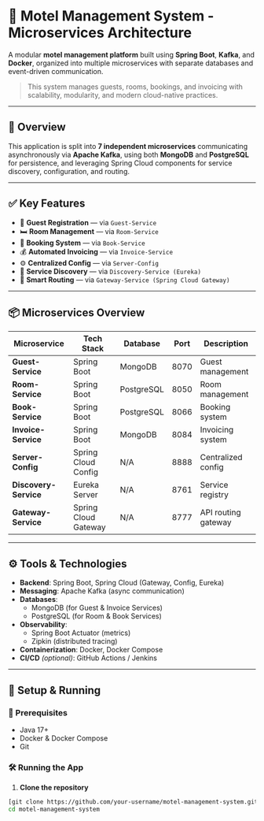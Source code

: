 # 🏨 Motel Management System - Microservices Architecture

A modular **motel management platform** built using **Spring Boot**, **Kafka**, and **Docker**, organized into multiple microservices with separate databases and event-driven communication.

> This system manages guests, rooms, bookings, and invoicing with scalability, modularity, and modern cloud-native practices.

---

## 📌 Overview

This application is split into **7 independent microservices** communicating asynchronously via **Apache Kafka**, using both **MongoDB** and **PostgreSQL** for persistence, and leveraging Spring Cloud components for service discovery, configuration, and routing.

---

## ✅ Key Features

- 🧑 **Guest Registration** — via `Guest-Service`
- 🛏️ **Room Management** — via `Room-Service`
- 📅 **Booking System** — via `Book-Service`
- 💰 **Automated Invoicing** — via `Invoice-Service`
- ⚙️ **Centralized Config** — via `Server-Config`
- 📡 **Service Discovery** — via `Discovery-Service (Eureka)`
- 🚪 **Smart Routing** — via `Gateway-Service (Spring Cloud Gateway)`

---

## 📦 Microservices Overview

| Microservice      | Tech Stack         | Database     | Port | Description           |
|-------------------|--------------------|--------------|------|-----------------------|
| **Guest-Service** | Spring Boot        | MongoDB      | 8070 | Guest management      |
| **Room-Service**  | Spring Boot        | PostgreSQL   | 8050 | Room management       |
| **Book-Service**  | Spring Boot        | PostgreSQL   | 8066 | Booking system        |
| **Invoice-Service** | Spring Boot      | MongoDB      | 8084 | Invoicing system      |
| **Server-Config** | Spring Cloud Config| N/A          | 8888 | Centralized config    |
| **Discovery-Service** | Eureka Server  | N/A          | 8761 | Service registry      |
| **Gateway-Service** | Spring Cloud Gateway | N/A      | 8777 | API routing gateway   |

---

## ⚙️ Tools & Technologies

- **Backend**: Spring Boot, Spring Cloud (Gateway, Config, Eureka)
- **Messaging**: Apache Kafka (async communication)
- **Databases**:
  - MongoDB (for Guest & Invoice Services)
  - PostgreSQL (for Room & Book Services)
- **Observability**:
  - Spring Boot Actuator (metrics)
  - Zipkin (distributed tracing)
- **Containerization**: Docker, Docker Compose
- **CI/CD** *(optional)*: GitHub Actions / Jenkins

---

## 🚀 Setup & Running

### 🔧 Prerequisites

- Java 17+
- Docker & Docker Compose
- Git

### 🛠️ Running the App

1. **Clone the repository**

```bash
[git clone https://github.com/your-username/motel-management-system.git](https://github.com/Med2503/ms-Motel_Management.git)
cd motel-management-system

